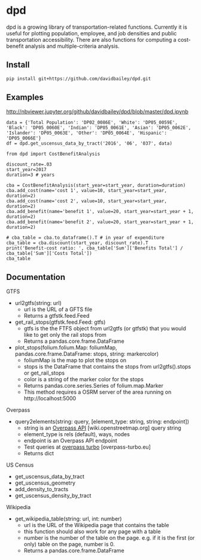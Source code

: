 # dpd

dpd is a growing library of transportation-related functions. Currently it is useful for plotting population, employee, and job densities and public transportation accessibility. There are also functions for computing a cost-benefit analysis and multiple-criteria analysis.

Install
--------

```bash
pip install git+https://github.com/davidbailey/dpd.git
```

Examples
--------

http://nbviewer.jupyter.org/github/davidbailey/dpd/blob/master/dpd.ipynb

```
data = {'Total Population': 'DP02_0086E', 'White': 'DP05_0059E', 'Black': 'DP05_0060E', 'Indian': 'DP05_0061E', 'Asian': 'DP05_0062E', 'Islander': 'DP05_0063E', 'Other': 'DP05_0064E', 'Hispanic': 'DP05_0066E'}
df = dpd.get_uscensus_data_by_tract('2016', '06', '037', data)
```

```
from dpd import CostBenefitAnalysis

discount_rate=.03
start_year=2017
duration=3 # years

cba = CostBenefitAnalysis(start_year=start_year, duration=duration)
cba.add_cost(name='cost 1', value=10, start_year=start_year, duration=2)
cba.add_cost(name='cost 2', value=10, start_year=start_year, duration=2)
cba.add_benefit(name='benefit 1', value=20, start_year=start_year + 1, duration=2)
cba.add_benefit(name='benefit 2', value=20, start_year=start_year + 1, duration=2)

# cba_table = cba.to_dataframe().T # in year of expenditure 
cba_table = cba.discount(start_year, discount_rate).T
print('Benefit-cost ratio: ', cba_table['Sum']['Benefits Total'] / cba_table['Sum']['Costs Total'])
cba_table
```

Documentation
--------

GTFS
* url2gtfs(string: url)
    * url is the URL of a GFTS file
    * Returns a gtfstk.feed.Feed
* get_rail_stops(gtfstk.feed.Feed: gtfs)
    * gtfs is the the FTFS object from url2gtfs (or gtfstk) that you would like to get only the rail stops from
    * Returns a pandas.core.frame.DataFrame
* plot_stops(folium.folium.Map: foliumMap, pandas.core.frame.DataFrame: stops, string: markercolor)
    * foliumMap is the map to plot the stops on
    * stops is the DataFrame that contains the stops from url2gtfs().stops or get_rail_stops
    * color is a string of the marker color for the stops
    * Returns pandas.core.series.Series of folium.map.Marker
    * This method requires a OSRM server of the area running on http://localhost:5000

Overpass
* query2elements(string: query, [element_type: string, string: endpoint])
  * string is an [Overpass API](https://wiki.openstreetmap.org/wiki/Overpass_API/Language_Guide) [wiki.openstreetmap.org] query string
  * element_type is rels (default), ways, nodes
  * endpoint is an Overpass API endpoint
  * Test queries at [overpass turbo](http://overpass-turbo.eu) [overpass-turbo.eu]
  * Returns dict

US Census
* get_uscensus_data_by_tract
* get_uscensus_geometry
* add_density_to_tracts
* get_uscensus_density_by_tract

Wikipedia
* get_wikipedia_table(string: url, int: number)
    * url is the URL of the Wikipedia page that contains the table
    * this function should also work for any page with a table
    * number is the number of the table on the page. e.g. if it is the first (or only) table on the page, number is 0.
    * Returns a pandas.core.frame.DataFrame
